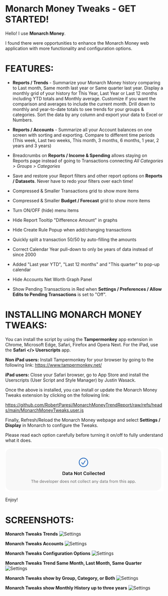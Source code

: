 # Monarch Money Tweaks - GET STARTED!

Hello!  I use **Monarch Money**.  

I found there were opportunities to enhance the Monarch Money web application with more functionality and configuration options.

# FEATURES:

* **Reports / Trends** - Summarize your Monarch Money history comparing to Last month, Same month last year or Same quarter last year.  Display a monthly grid of your history for This Year, Last Year or Last 12 months including YTD totals and Monthly average. Customize if you want the comparison and averages to include the current month.  Drill down to monthly and year-to-date totals to see trends for your groups & categories. Sort the data by any column and export your data to Excel or Numbers.

* **Reports / Accounts** - Summarize all your Account balances on one screen with sorting and exporting.  Compare to different time periods (This week, Last two weeks, This month, 3 months, 6 months, 1 year, 2 years and 3 years)

* Breadcrumbs on **Reports / Income & Spending** allows staying on Reports page instead of going to Transactions connecting _All Categories > Groups > Categories_ 

* Save and restore your Report filters and other report options on **Reports / Datasets**.  Never have to redo your filters over each time!

* Compressed & Smaller Transactions grid to show more items

* Compressed & Smaller **Budget / Forecast** grid to show more items
  
* Turn ON/OFF (hide) menu items

* Hide Report Tooltip "Difference Amount" in graphs

* Hide Create Rule Popup when add/changing transactions

* Quickly split a transaction 50/50 by auto-filling the amounts

* Correct Calendar Year pull-down to only be years of data instead of since 2000

* Added "Last year YTD", "Last 12 months" and "This quarter" to pop-up calendar

* Hide Accounts Net Worth Graph Panel

* Show Pending Transactions in Red when **Settings / Preferences / Allow Edits to Pending Transactions** is set to "Off".


# INSTALLING MONARCH MONEY TWEAKS:

You can install the script by using the **Tampermonkey** app extension in Chrome, Microsoft Edge, Safari, Firefox and Opera Next.  For the iPad, use the **Safari </> Userscripts** app.


**Non iPad users:** Install Tampermonkey for your browser by going to the following link:  https://www.tampermonkey.net/

**iPad users:** Close your Safari browser, go to App Store and install the Userscripts (User Script and Style Manager) by Justin Wasack.



Once the above is installed, you can install or update the Monarch Money Tweaks extension by clicking on the following link:

https://github.com/RobertParesi/MonarchMoneyTrendReport/raw/refs/heads/main/MonarchMoneyTweaks.user.js



Finally, Refresh/Reload the Monarch Money webpage and select **Settings / Display** in Monarch to configure the Tweaks.

Please read each option carefully before turning it on/off to fully understand what it does. 

![Settings](/images/MM_SettingsDeveloper.png)

Enjoy!

# SCREENSHOTS:

**Monarch Tweaks Trends**
![Settings](/images/MM20301.png)

**Monarch Tweaks Accounts**
![Settings](/images/MM20302.png)

**Monarch Tweaks Configuration Options**
![Settings](/images/MM20303.png)

**Monarch Tweaks Trend Same Month, Last Month, Same Quarter**
![Settings](/images/MM20304.png)

**Monarch Tweaks show by Group, Category, or Both**
![Settings](/images/MM20305.png)

**Monarch Tweaks show Monthly History up to three years**
![Settings](/images/MM20306.png)
